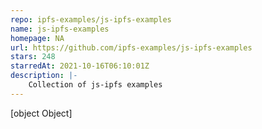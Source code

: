 ```yaml
---
repo: ipfs-examples/js-ipfs-examples
name: js-ipfs-examples
homepage: NA
url: https://github.com/ipfs-examples/js-ipfs-examples
stars: 248
starredAt: 2021-10-16T06:10:01Z
description: |-
    Collection of js-ipfs examples
---
```


[object Object]
